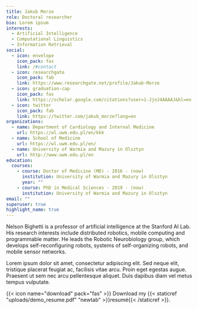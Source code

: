 ```yaml
---
title: Jakub Morze
role: Doctoral researcher
bio: Lorem ipsum
interests:
  - Artificial Intelligence
  - Computational Linguistics
  - Information Retrieval
social:
  - icon: envelope
    icon_pack: fas
    link: /#contact
  - icon: researchgate
    icon_pack: fab
    link: https://www.researchgate.net/profile/Jakub-Morze
  - icon: graduation-cap
    icon_pack: fas
    link: https://scholar.google.com/citations?user=1-JjnJ4AAAAJ&hl=en
  - icon: twitter
    icon_pack: fab
    link: https://twitter.com/jakub_morze?lang=en
organizations:
  - name: Department of Cardiology and Internal Medicine
    url: https://wl.uwm.edu.pl/en/kkk
  - name: School of Medicine
    url: https://wl.uwm.edu.pl/en/
  - name: University of Warmia and Mazury in Olsztyn
    url: http://www.uwm.edu.pl/en
education:
  courses:
    - course: Doctor of Medicine (MD) - 2016 - (now)
      institution: University of Warmia and Mazury in Olsztyn
      year: ""
    - course: PhD in Medical Sciences - 2019 - (now)
      institution: University of Warmia and Mazury in Olsztyn
email: ""
superuser: true
highlight_name: true
---
```


Nelson Bighetti is a professor of artificial intelligence at the Stanford AI Lab. His research interests include distributed robotics, mobile computing and programmable matter. He leads the Robotic Neurobiology group, which develops self-reconfiguring robots, systems of self-organizing robots, and mobile sensor networks.

Lorem ipsum dolor sit amet, consectetur adipiscing elit. Sed neque elit, tristique placerat feugiat ac, facilisis vitae arcu. Proin eget egestas augue. Praesent ut sem nec arcu pellentesque aliquet. Duis dapibus diam vel metus tempus vulputate.

{{< icon name="download" pack="fas" >}} Download my {{< staticref "uploads/demo_resume.pdf" "newtab" >}}resumé{{< /staticref >}}.
